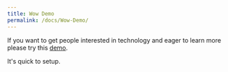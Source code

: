 ```yaml
---
title: Wow Demo
permalink: /docs/Wow-Demo/
---
```

If you want to get people interested in technology and eager to learn more please try this [demo](./Wow/README.md).

It's quick to setup.
